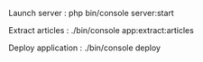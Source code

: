 Launch server : php bin/console server:start

Extract articles : ./bin/console app:extract:articles

Deploy application : ./bin/console deploy
